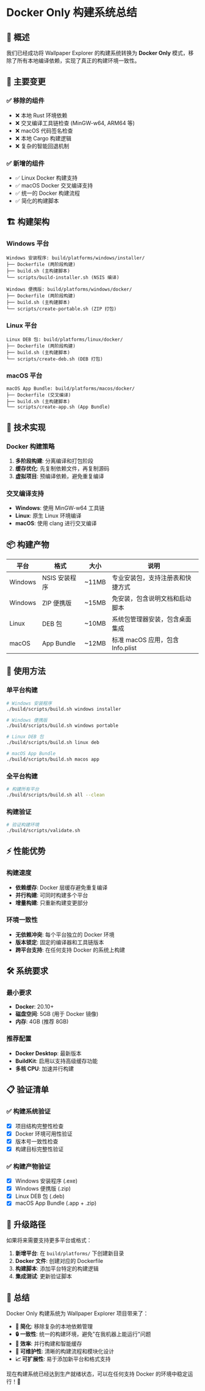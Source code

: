 # Docker Only 构建系统总结

## 🐳 概述

我们已经成功将 Wallpaper Explorer 的构建系统转换为 **Docker Only** 模式，移除了所有本地编译依赖，实现了真正的构建环境一致性。

## 🔄 主要变更

### ✅ 移除的组件
- ❌ 本地 Rust 环境依赖
- ❌ 交叉编译工具链检查 (MinGW-w64, ARM64 等)
- ❌ macOS 代码签名检查
- ❌ 本地 Cargo 构建逻辑
- ❌ 复杂的智能回退机制

### ✅ 新增的组件
- ✅ Linux Docker 构建支持
- ✅ macOS Docker 交叉编译支持
- ✅ 统一的 Docker 构建流程
- ✅ 简化的构建脚本

## 🏗️ 构建架构

### Windows 平台
```
Windows 安装程序: build/platforms/windows/installer/
├── Dockerfile (两阶段构建)
├── build.sh (主构建脚本)
└── scripts/build-installer.sh (NSIS 编译)

Windows 便携版: build/platforms/windows/docker/
├── Dockerfile (两阶段构建)
├── build.sh (主构建脚本)
└── scripts/create-portable.sh (ZIP 打包)
```

### Linux 平台
```
Linux DEB 包: build/platforms/linux/docker/
├── Dockerfile (两阶段构建)
├── build.sh (主构建脚本)
└── scripts/create-deb.sh (DEB 打包)
```

### macOS 平台
```
macOS App Bundle: build/platforms/macos/docker/
├── Dockerfile (交叉编译)
├── build.sh (主构建脚本)
└── scripts/create-app.sh (App Bundle)
```

## 🔧 技术实现

### Docker 构建策略
1. **多阶段构建**: 分离编译和打包阶段
2. **缓存优化**: 先复制依赖文件，再复制源码
3. **虚拟项目**: 预编译依赖，避免重复编译

### 交叉编译支持
- **Windows**: 使用 MinGW-w64 工具链
- **Linux**: 原生 Linux 环境编译
- **macOS**: 使用 clang 进行交叉编译

## 📦 构建产物

| 平台 | 格式 | 大小 | 说明 |
|------|------|------|------|
| Windows | NSIS 安装程序 | ~11MB | 专业安装包，支持注册表和快捷方式 |
| Windows | ZIP 便携版 | ~15MB | 免安装，包含说明文档和启动脚本 |
| Linux | DEB 包 | ~10MB | 系统包管理器安装，包含桌面集成 |
| macOS | App Bundle | ~12MB | 标准 macOS 应用，包含 Info.plist |

## 🚀 使用方法

### 单平台构建
```bash
# Windows 安装程序
./build/scripts/build.sh windows installer

# Windows 便携版
./build/scripts/build.sh windows portable

# Linux DEB 包
./build/scripts/build.sh linux deb

# macOS App Bundle
./build/scripts/build.sh macos app
```

### 全平台构建
```bash
# 构建所有平台
./build/scripts/build.sh all --clean
```

### 构建验证
```bash
# 验证构建环境
./build/scripts/validate.sh
```

## ⚡ 性能优势

### 构建速度
- **依赖缓存**: Docker 层缓存避免重复编译
- **并行构建**: 可同时构建多个平台
- **增量构建**: 只重新构建变更部分

### 环境一致性
- **无依赖冲突**: 每个平台独立的 Docker 环境
- **版本锁定**: 固定的编译器和工具链版本
- **跨平台支持**: 在任何支持 Docker 的系统上构建

## 🛠️ 系统要求

### 最小要求
- **Docker**: 20.10+ 
- **磁盘空间**: 5GB (用于 Docker 镜像)
- **内存**: 4GB (推荐 8GB)

### 推荐配置
- **Docker Desktop**: 最新版本
- **BuildKit**: 启用以支持高级缓存功能
- **多核 CPU**: 加速并行构建

## 📋 验证清单

### ✅ 构建系统验证
- [x] 项目结构完整性检查
- [x] Docker 环境可用性验证
- [x] 版本号一致性检查
- [x] 构建目标完整性验证

### ✅ 构建产物验证
- [x] Windows 安装程序 (.exe)
- [x] Windows 便携版 (.zip)
- [x] Linux DEB 包 (.deb)
- [x] macOS App Bundle (.app + .zip)

## 🔄 升级路径

如果将来需要支持更多平台或格式：

1. **新增平台**: 在 `build/platforms/` 下创建新目录
2. **Docker 文件**: 创建对应的 Dockerfile
3. **构建脚本**: 添加平台特定的构建逻辑
4. **集成测试**: 更新验证脚本

## 🎯 总结

Docker Only 构建系统为 Wallpaper Explorer 项目带来了：

- **🎯 简化**: 移除复杂的本地依赖管理
- **🔒 一致性**: 统一的构建环境，避免"在我机器上能运行"问题
- **🚀 效率**: 并行构建和智能缓存
- **🔧 可维护性**: 清晰的构建流程和模块化设计
- **📈 可扩展性**: 易于添加新平台和格式支持

现在构建系统已经达到生产就绪状态，可以在任何支持 Docker 的环境中稳定运行！🎉 